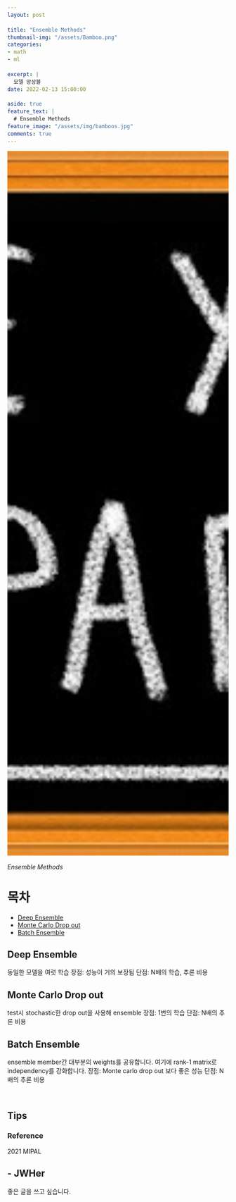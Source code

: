 ```yaml
---
layout: post

title: "Ensemble Methods"
thumbnail-img: "/assets/Bamboo.png"
categories:
- math
- ml

excerpt: |
  모델 앙상블
date: 2022-02-13 15:00:00

aside: true
feature_text: |
  # Ensemble Methods
feature_image: "/assets/img/bamboos.jpg"
comments: true
---
```


<!-- more -->

<p align="center">
<img src="/assets/img/prepared.jpg" style="height: 40vh; object-fit:cover;"/>
</p>

*Ensemble Methods*

# 목차
* [Deep Ensemble](#deep-ensemble)
* [Monte Carlo Drop out](#monte-carlo-drop-out)
* [Batch Ensemble](#batch-ensemble)

## Deep Ensemble
동일한 모델을 여럿 학습
장점: 성능이 거의 보장됨
단점: N배의 학습, 추론 비용

## Monte Carlo Drop out
test시 stochastic한 drop out을 사용해 ensemble
장점: 1번의 학습
단점: N배의 추론 비용

## Batch Ensemble
ensemble member간 대부분의 weights를 공유합니다.
여기에 rank-1 matrix로 independency를 강화합니다.
장점: Monte carlo drop out 보다 좋은 성능
단점: N배의 추론 비용

<br/>

## Tips

### Reference
2021 MIPAL

## - JWHer
좋은 글을 쓰고 싶습니다.

<!-- update log -->
<!--
본문에 추가할 내용을 적는다.
-->
